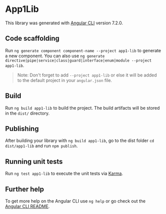 # App1Lib

This library was generated with [Angular CLI](https://github.com/angular/angular-cli) version 7.2.0.

## Code scaffolding

Run `ng generate component component-name --project app1-lib` to generate a new component. You can also use `ng generate directive|pipe|service|class|guard|interface|enum|module --project app1-lib`.

> Note: Don't forget to add `--project app1-lib` or else it will be added to the default project in your `angular.json` file.

## Build

Run `ng build app1-lib` to build the project. The build artifacts will be stored in the `dist/` directory.

## Publishing

After building your library with `ng build app1-lib`, go to the dist folder `cd dist/app1-lib` and run `npm publish`.

## Running unit tests

Run `ng test app1-lib` to execute the unit tests via [Karma](https://karma-runner.github.io).

## Further help

To get more help on the Angular CLI use `ng help` or go check out the [Angular CLI README](https://github.com/angular/angular-cli/blob/master/README.md).
